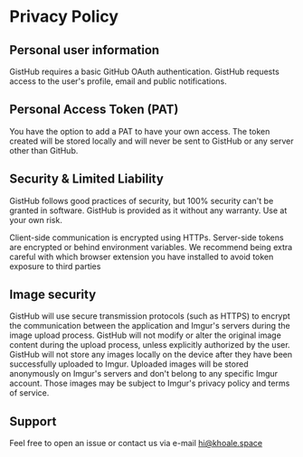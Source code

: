 # Privacy Policy

## Personal user information

GistHub requires a basic GitHub OAuth authentication.
GistHub requests access to the user's profile, email and public notifications.

## Personal Access Token (PAT)

You have the option to add a PAT to have your own access. The token created will be stored locally and will never be sent to GistHub or any server other than GitHub.

## Security & Limited Liability

GistHub follows good practices of security, but 100% security can't be granted in software. GistHub is provided as it without any warranty. Use at your own risk.

Client-side communication is encrypted using HTTPs. Server-side tokens are encrypted or behind environment variables. We recommend being extra careful with which browser extension you have installed to avoid token exposure to third parties

## Image security

GistHub will use secure transmission protocols (such as HTTPS) to encrypt the communication between the application and Imgur's servers during the image upload process.
GistHub will not modify or alter the original image content during the upload process, unless explicitly authorized by the user.
GistHub will not store any images locally on the device after they have been successfully uploaded to Imgur.
Uploaded images will be stored anonymously on Imgur's servers and don't belong to any specific Imgur account. Those images may be subject to Imgur's privacy policy and terms of service.

## Support

Feel free to open an issue or contact us via e-mail [hi@khoale.space](mailto:hi@khoa.space)